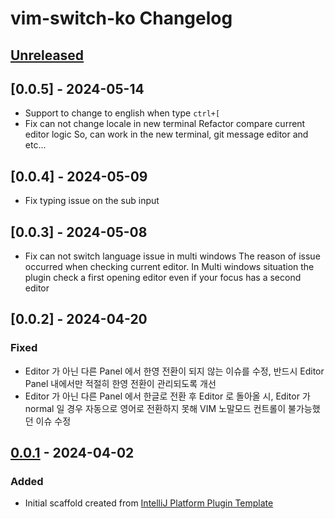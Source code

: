 <!-- Keep a Changelog guide -> https://keepachangelog.com -->

# vim-switch-ko Changelog

## [Unreleased]

## [0.0.5] - 2024-05-14

- Support to change to english when type `ctrl+[`
- Fix can not change locale in new terminal
Refactor compare current editor logic So, can work in the new terminal, git message editor and etc...

## [0.0.4] - 2024-05-09

- Fix typing issue on the sub input

## [0.0.3] - 2024-05-08

- Fix can not switch language issue in multi windows
The reason of issue occurred when checking current editor. In Multi windows situation the plugin check a first opening editor even if your focus has a second editor

## [0.0.2] - 2024-04-20

### Fixed

- Editor 가 아닌 다른 Panel 에서 한영 전환이 되지 않는 이슈를 수정, 반드시 Editor Panel 내에서만 적절히 한영 전환이 관리되도록 개선
- Editor 가 아닌 다른 Panel 에서 한글로 전환 후 Editor 로 돌아올 시, Editor 가 normal 일 경우 자동으로 영어로 전환하지 못해 VIM 노말모드 컨트롤이 불가능했던 이슈 수정

## [0.0.1] - 2024-04-02

### Added

- Initial scaffold created from [IntelliJ Platform Plugin Template](https://github.com/JetBrains/intellij-platform-plugin-template)

[Unreleased]: https://github.com/owjs3901/vim-switch-ko/compare/v0.0.1...HEAD
[0.0.1]: https://github.com/owjs3901/vim-switch-ko/commits/v0.0.1
